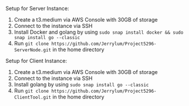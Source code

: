 Setup for Server Instance:
1. Create a t3.medium via AWS Console with 30GB of storage
2. Connect to the instance via SSH
3. Install Docker and golang by using `sudo snap install docker && sudo snap install go --classic`
4. Run `git clone https://github.com/Jerrylum/Project5296-ServerNode.git` in the home directory

Setup for Client Instance:
1. Create a t3.medium via AWS Console with 30GB of storage
2. Connect to the instance via SSH
3. Install golang by using `sudo snap install go --classic`
4. Run `git clone https://github.com/Jerrylum/Project5296-ClientTool.git` in the home directory
